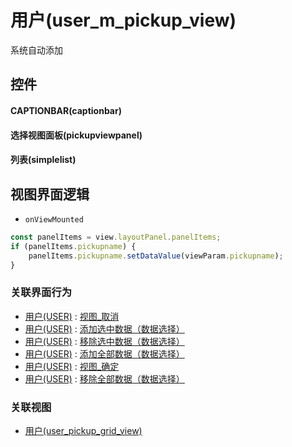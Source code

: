 # 用户(user_m_pickup_view)  <!-- {docsify-ignore-all} -->


系统自动添加



## 控件
#### CAPTIONBAR(captionbar)
#### 选择视图面板(pickupviewpanel)
#### 列表(simplelist)

## 视图界面逻辑
* `onViewMounted`
```javascript
const panelItems = view.layoutPanel.panelItems;
if (panelItems.pickupname) {
    panelItems.pickupname.setDataValue(viewParam.pickupname);
}
```


### 关联界面行为
  * [用户(USER)](module/crm/user) : [视图_取消](module/crm/user#界面行为)
  * [用户(USER)](module/crm/user) : [添加选中数据（数据选择）](module/crm/user#界面行为)
  * [用户(USER)](module/crm/user) : [移除选中数据（数据选择）](module/crm/user#界面行为)
  * [用户(USER)](module/crm/user) : [添加全部数据（数据选择）](module/crm/user#界面行为)
  * [用户(USER)](module/crm/user) : [视图_确定](module/crm/user#界面行为)
  * [用户(USER)](module/crm/user) : [移除全部数据（数据选择）](module/crm/user#界面行为)

### 关联视图
  * [用户(user_pickup_grid_view)](app/view/user_pickup_grid_view)

<script>
 const { createApp } = Vue
  createApp({
    data() {
      return {

      }
    }
  }).use(ElementPlus).mount('#app')
</script>